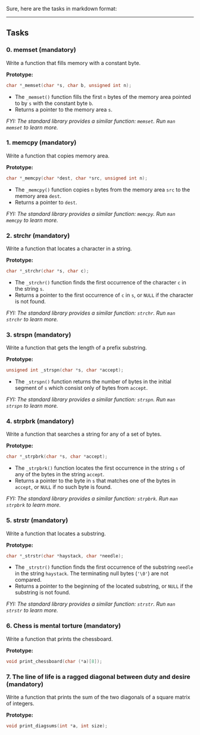 Sure, here are the tasks in markdown format:

---

## Tasks

### 0. memset (mandatory)

Write a function that fills memory with a constant byte.

**Prototype:**
```c
char *_memset(char *s, char b, unsigned int n);
```

- The `_memset()` function fills the first `n` bytes of the memory area pointed to by `s` with the constant byte `b`.
- Returns a pointer to the memory area `s`.

*FYI: The standard library provides a similar function: `memset`. Run `man memset` to learn more.*

### 1. memcpy (mandatory)

Write a function that copies memory area.

**Prototype:**
```c
char *_memcpy(char *dest, char *src, unsigned int n);
```

- The `_memcpy()` function copies `n` bytes from the memory area `src` to the memory area `dest`.
- Returns a pointer to `dest`.

*FYI: The standard library provides a similar function: `memcpy`. Run `man memcpy` to learn more.*

### 2. strchr (mandatory)

Write a function that locates a character in a string.

**Prototype:**
```c
char *_strchr(char *s, char c);
```

- The `_strchr()` function finds the first occurrence of the character `c` in the string `s`.
- Returns a pointer to the first occurrence of `c` in `s`, or `NULL` if the character is not found.

*FYI: The standard library provides a similar function: `strchr`. Run `man strchr` to learn more.*

### 3. strspn (mandatory)

Write a function that gets the length of a prefix substring.

**Prototype:**
```c
unsigned int _strspn(char *s, char *accept);
```

- The `_strspn()` function returns the number of bytes in the initial segment of `s` which consist only of bytes from `accept`.

*FYI: The standard library provides a similar function: `strspn`. Run `man strspn` to learn more.*

### 4. strpbrk (mandatory)

Write a function that searches a string for any of a set of bytes.

**Prototype:**
```c
char *_strpbrk(char *s, char *accept);
```

- The `_strpbrk()` function locates the first occurrence in the string `s` of any of the bytes in the string `accept`.
- Returns a pointer to the byte in `s` that matches one of the bytes in `accept`, or `NULL` if no such byte is found.

*FYI: The standard library provides a similar function: `strpbrk`. Run `man strpbrk` to learn more.*

### 5. strstr (mandatory)

Write a function that locates a substring.

**Prototype:**
```c
char *_strstr(char *haystack, char *needle);
```

- The `_strstr()` function finds the first occurrence of the substring `needle` in the string `haystack`. The terminating null bytes (`'\0'`) are not compared.
- Returns a pointer to the beginning of the located substring, or `NULL` if the substring is not found.

*FYI: The standard library provides a similar function: `strstr`. Run `man strstr` to learn more.*

### 6. Chess is mental torture (mandatory)

Write a function that prints the chessboard.

**Prototype:**
```c
void print_chessboard(char (*a)[8]);
```

### 7. The line of life is a ragged diagonal between duty and desire (mandatory)

Write a function that prints the sum of the two diagonals of a square matrix of integers.

**Prototype:**
```c
void print_diagsums(int *a, int size);
```
